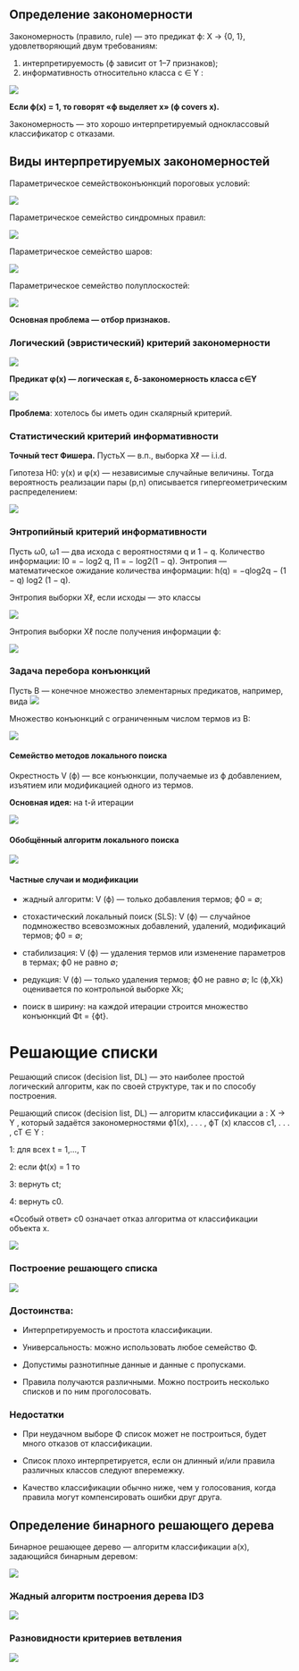 ## Определение закономерности 

Закономерность (правило, rule) — это предикат ϕ: X → {0, 1}, удовлетворяющий двум требованиям:

1) интерпретируемость (ϕ зависит от 1–7 признаков);
2) информативность относительно класса c ∈ Y :

<img src="https://github.com/temirkayaeva/ml/blob/main/1.png">

**Если ϕ(x) = 1, то говорят «ϕ выделяет x» (ϕ covers x).**

Закономерность — это хорошо интерпретируемый одноклассовый классификатор с отказами.


## Виды интерпретируемых закономерностей
Параметрическое семействоконъюнкций пороговых условий:

<img src="https://github.com/temirkayaeva/ml/blob/main/1(1).png">

Параметрическое семейство синдромных правил:

<img src="https://github.com/temirkayaeva/ml/blob/main/2.png">

Параметрическое семейство шаров:

<img src="https://github.com/temirkayaeva/ml/blob/main/3.png">

Параметрическое семейство полуплоскостей:

<img src="https://github.com/temirkayaeva/ml/blob/main/4.png">


**Основная проблема — отбор признаков.**

### Логический (эвристический) критерий закономерности

<img src="https://github.com/temirkayaeva/ml/blob/main/5.png">

**Предикат φ(x) —  логическая ε, δ-закономерность класса c∈Y** 

<img src="https://github.com/temirkayaeva/ml/blob/main/6.png">

**Проблема**: хотелось бы иметь один скалярный критерий.

### Статистический критерий информативности

**Точный тест Фишера.** ПустьX — в.п., выборка Xℓ — i.i.d.

Гипотеза H0: y(x) и φ(x) — независимые случайные величины. Тогда вероятность реализации пары (p,n) описывается гипергеометрическим распределением:

<img src="https://github.com/temirkayaeva/ml/blob/main/7.png">

### Энтропийный критерий информативности

Пусть ω0, ω1 — два исхода с вероятностями q и 1 − q. Количество информации: I0 = − log2 q, I1 = − log2(1 − q). Энтропия — математическое ожидание количества информации: h(q) = −qlog2q − (1 − q) log2 (1 − q).

Энтропия выборки Xℓ, если исходы — это классы

<img src="https://github.com/temirkayaeva/ml/blob/main/8.png">

Энтропия выборки Xℓ после получения информации ϕ:

<img src="https://github.com/temirkayaeva/ml/blob/main/9.png">

### Задача перебора конъюнкций

Пусть B — конечное множество элементарных предикатов, например, вида <img src="https://github.com/temirkayaeva/ml/blob/main/10.png">

Множество конъюнкций с ограниченным числом термов из B: 

<img src="https://github.com/temirkayaeva/ml/blob/main/11.png">

#### Семейство методов локального поиска

Окрестность V (ϕ) — все конъюнкции, получаемые из ϕ добавлением, изъятием или модификацией одного из термов.

**Основная идея:** на t-й итерации

<img src="https://github.com/temirkayaeva/ml/blob/main/12.png">

#### Обобщённый алгоритм локального поиска

<img src="https://github.com/temirkayaeva/ml/blob/main/13.png">

#### Частные случаи и модификации

* жадный алгоритм: V (ϕ) — только добавления термов; ϕ0 = ∅;

* стохастический локальный поиск (SLS): V (ϕ) — случайное подмножество всевозможных добавлений, удалений, модификаций термов; ϕ0 = ∅;

* стабилизация: V (ϕ) — удаления термов или изменение параметров в термах; ϕ0 не равно ∅;

* редукция: V (ϕ) — только удаления термов; ϕ0 не равно ∅; Ic (ϕ,Xk) оценивается по контрольной выборке Xk;

* поиск в ширину: на каждой итерации строится множество конъюнкций Φt = {ϕt}.

# Решающие списки

Решающий список (decision list, DL) — это наиболее простой логический алгоритм, как по своей структуре, так и по способу построения.

Решающий список (decision list, DL) — алгоритм классификации a : X → Y , который задаётся закономерностями ϕ1(x), . . . , ϕT (x) классов c1, . . . , cT ∈ Y :

1: для всех t = 1,..., T

2: если ϕt(x) = 1 то

3: вернуть ct;

4: вернуть c0.

«Особый ответ» c0 означает отказ алгоритма от классификации объекта x.

<img src="https://github.com/temirkayaeva/ml/blob/main/14.png">

### Построение решающего списка

<img src="https://github.com/temirkayaeva/ml/blob/main/15.png">


### Достоинства:

* Интерпретируемость и простота классификации.

* Универсальность: можно использовать любое семейство Φ.

* Допустимы разнотипные данные и данные с пропусками.

* Правила получаются различными. Можно построить несколько списков и по ним проголосовать.

### Недостатки

* При неудачном выборе Φ список может не построиться, будет много отказов от классификации.

* Список плохо интерпретируется, если он длинный и/или правила различных классов следуют вперемежку.

* Качество классификации обычно ниже, чем у голосования, когда правила могут компенсировать ошибки друг друга.

## Определение бинарного решающего дерева

Бинарное решающее дерево — алгоритм классификации a(x), задающийся бинарным деревом:

<img src="https://github.com/temirkayaeva/ml/blob/main/16.png">


### Жадный алгоритм построения дерева ID3

<img src="https://github.com/temirkayaeva/ml/blob/main/17.png">

### Разновидности критериев ветвления

<img src="https://github.com/temirkayaeva/ml/blob/main/18.png">

